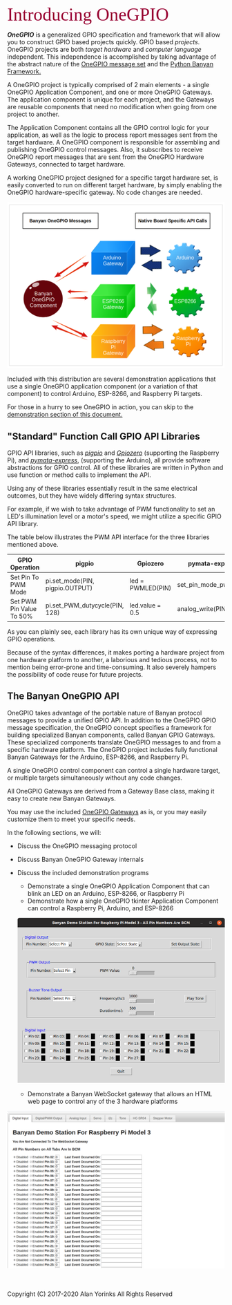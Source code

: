 <span style="color:#990033; font-family:Georgia; font-size:3em;">Introducing OneGPIO</span>

***OneGPIO*** is a generalized GPIO specification and framework that will
allow you to construct GPIO based projects quickly.
GPIO based
*projects*. OneGPIO projects are both *target hardware*
and *computer language* independent. This independence is
accomplished by taking advantage of 
the 
abstract nature of the [OneGPIO message set](https://github.com/MrYsLab/python_banyan/blob/master/projects/OneGPIO/message_specification/OneGPIO.pdf)
and the [Python Banyan Framework.](../users_guide/)
 
A OneGPIO project is typically comprised of 2 main elements - a single OneGPIO Application
Component, and one or more OneGPIO Gateways. The application component is unique for each project,
and the Gateways are reusable components that need no modification when going from one project to
 another. 

The Application Component contains all the GPIO control logic for your application,
as well as the logic to process report messages sent from the target hardware.
A OneGPIO component is responsible for assembling and publishing OneGPIO control messages.
Also, it subscribes to receive OneGPIO report messages that are sent from the OneGPIO Hardware
Gateways, connected to target hardware.

A working OneGPIO project designed for a specific target hardware set, is easily converted to
run on different target hardware, by simply enabling the OneGPIO hardware-specific gateway.
No code changes are needed.


![](../images/one_gpio.png)


Included with this distribution are several demonstration applications that use
a single OneGPIO application component (or a variation of that component) to control
Arduino, ESP-8266, and Raspberry Pi targets. 

For those in a hurry to see OneGPIO in action, you can skip to 
the [demonstration section of this document.](../one_gpio_demos/)

## "Standard" Function Call GPIO API Libraries

GPIO API libraries, such as [*pigpio*](http://abyz.me.uk/rpi/pigpio/) 
and [*Gpiozero*](https://gpiozero.readthedocs.io/en/stable/) 
(supporting the Raspberry Pi), and
[*pymata-express*](https://mryslab.github.io/pymata-express/), 
(supporting the Arduino), all provide software abstractions for GPIO
control. All of these libraries are written in Python and use function
or method calls to implement the API. 

Using any of these libraries essentially result in the same
electrical outcomes, but they have widely differing syntax structures.

For example, if we wish to take advantage of PWM functionality to set an LED's 
illumination level or a motor's speed, 
we might utilize a specific GPIO API library.

The table below illustrates the PWM API interface for the three libraries mentioned
above.


|      GPIO Operation      |              pigpio             |      Gpiozero     |     pymata-express     |
|------------------------|-------------------------------|-----------------|----------------------|
| Set Pin To PWM Mode      | pi.set_mode(PIN, pigpio.OUTPUT) | led = PWMLED(PIN) | set_pin_mode_pwm(PIN)  |
| Set PWM Pin Value To 50% | pi.set_PWM_dutycycle(PIN, 128)  |  led.value = 0.5  | analog_write(PIN, 128) |

As you can plainly see, each library has its own unique way of expressing GPIO operations.

Because of the syntax differences, it makes
porting a hardware project from one hardware platform to another,
a laborious and tedious process, not to mention being error-prone and time-consuming.
It also severely hampers the possibility of code reuse for future projects.

## The Banyan OneGPIO API

OneGPIO takes advantage of the portable nature of Banyan protocol messages to
provide a unified GPIO API. In addition to the OneGPIO GPIO message specification,
the OneGPIO concept specifies a framework for building specialized Banyan components,
 called Banyan GPIO Gateways. These specialized components translate 
OneGPIO messages to and from a specific hardware platform. The OneGPIO project
includes fully functional Banyan Gateways for the Arduino, 
ESP-8266, and Raspberry Pi.

A single OneGPIO control component can control a single hardware target, or
multiple targets simultaneously without any code changes. 

All OneGPIO Gateways
are derived from a Gateway Base class, making it easy to create new
Banyan Gateways. 


You may use the included [OneGPIO Gateways](../banyan_gateways/) as is, 
or you may easily customize them to meet your
specific needs.


In the following sections, we will:

* Discuss the OneGPIO messaging protocol
* Discuss Banyan OneGPIO Gateway internals
* Discuss the included demonstration programs
    * Demonstrate a single OneGPIO Application Component that can blink an LED on an Arduino, ESP-8266, or Raspberry Pi
    * Demonstrate how a single OneGPIO tkinter Application Component can control
a Raspberry Pi, Arduino, and ESP-8266

    ![](../images/tk_banyan.png)

    * Demonstrate a Banyan WebSocket gateway that allows an HTML web page to control
any of the 3 hardware platforms


![](../images/web_banyan.png)

<br>
<br>
Copyright (C) 2017-2020 Alan Yorinks All Rights Reserved
